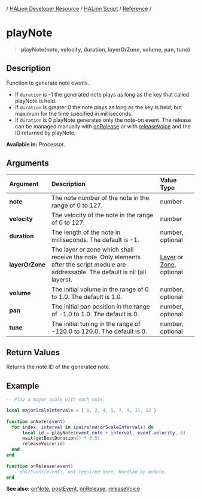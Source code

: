 / [HALion Developer Resource](../../HALion-Developer-Resource.md) / [HALion Script](./HALion-Script.md) / [Reference](./Reference.md) /

# playNote

>**playNote(note, velocity, duration, layerOrZone, volume, pan, tune)**

## Description

Function to generate note events.

* If ``duration`` is -1 the generated note plays as long as the key that called playNote is held.
* If ``duration`` is greater 0 the note plays as long as the key is held, but maximum for the time specified in milliseconds.
* If ``duration`` is 0 playNote generates only the note-on event. The release can be managed manually with [onRelease](./onRelease.md) or with [releaseVoice](./releaseVoice.md) and the ID returned by playNote.

**Available in:** Processor.

## Arguments

|Argument|Description|Value Type|
|:-|:-|:-|
|**note**|The note number of the note in the range of 0 to 127.|number|
|**velocity**|The velocity of the note in the range of 0 to 127.|number|
|**duration**|The length of the note in milliseconds. The default is -1.|number, optional|
|**layerOrZone**|The layer or zone which shall receive the note. Only elements after the script module are addressable. The default is nil (all layers).|[Layer](./Layer.md) or [Zone](./Zone.md), optional|
|**volume**|The initial volume in the range of 0 to 1.0. The default is 1.0.|number, optional|
|**pan**|The initial pan position in the range of -1.0 to 1.0. The default is 0.|number, optional|
|**tune**|The initial tuning in the range of -120.0 to 120.0. The default is 0.|number, optional|

## Return Values

Returns the note ID of the generated note.

## Example

```lua
-- Play a major scale with each note.

local majorScaleIntervals = { 0, 2, 4, 5, 7, 9, 11, 12 }
 
function onNote(event)
  for index, interval in ipairs(majorScaleIntervals) do
      local id = playNote(event.note + interval, event.velocity, 0)
      wait(getBeatDuration() * 0.5)
      releaseVoice(id)
  end
end
 
function onRelease(event)
  -- postEvent(event), not required here. Handled by onNote.
end
```

**See also:** [onNote](./onNote.md), [postEvent](./postEvent.md), [onRelease](./onRelease.md), [releaseVoice](./releaseVoice.md)